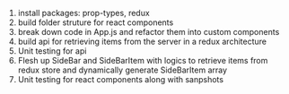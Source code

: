1. install packages: prop-types, redux
2. build folder struture for react components
3. break down code in App.js and refactor them into custom components
4. build api for retrieving items from the server in a redux architecture
5. Unit testing for api
6. Flesh up SideBar and SideBarItem with logics to retrieve items from redux store and dynamically generate SideBarItem array
7. Unit testing for react components along with sanpshots

